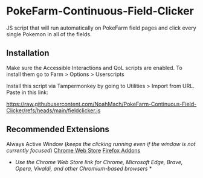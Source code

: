 # PokeFarm-Continuous-Field-Clicker
JS script that will run automatically on PokeFarm field pages and click every single Pokemon in all of the fields.

## Installation
Make sure the Accessible Interactions and QoL scripts are enabled. To install them go to Farm > Options > Userscripts

Install this script via Tampermonkey by going to Utilities > Import from URL. Paste in this link:

<https://raw.githubusercontent.com/NoahMach/PokeFarm-Continuous-Field-Clicker/refs/heads/main/fieldclicker.js>

## Recommended Extensions
Always Active Window (*keeps the clicking running even if the window is not currently focused*)
[Chrome Web Store](https://chromewebstore.google.com/detail/always-active-window-alwa/ehllkhjndgnlokhomdlhgbineffifcbj) [Firefox Addons](https://addons.mozilla.org/en-US/firefox/addon/always-visible/)

* *Use the Chrome Web Store link for Chrome, Microsoft Edge, Brave, Opera, Vivaldi, and other Chromium-based browsers* *
